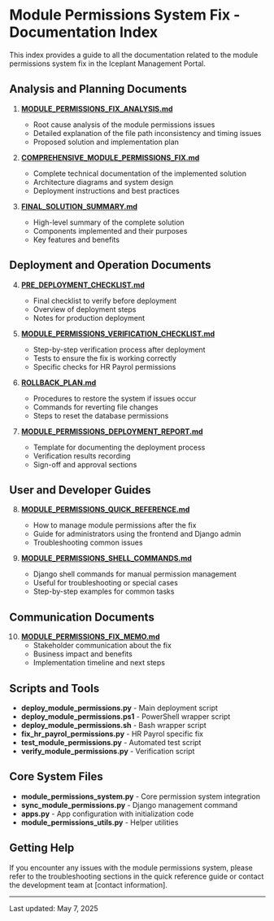 # Module Permissions System Fix - Documentation Index

This index provides a guide to all the documentation related to the module permissions system fix in the Iceplant Management Portal.

## Analysis and Planning Documents

1. [**MODULE_PERMISSIONS_FIX_ANALYSIS.md**](./MODULE_PERMISSIONS_FIX_ANALYSIS.md)
   - Root cause analysis of the module permissions issues
   - Detailed explanation of the file path inconsistency and timing issues
   - Proposed solution and implementation plan

2. [**COMPREHENSIVE_MODULE_PERMISSIONS_FIX.md**](./COMPREHENSIVE_MODULE_PERMISSIONS_FIX.md)
   - Complete technical documentation of the implemented solution
   - Architecture diagrams and system design
   - Deployment instructions and best practices

3. [**FINAL_SOLUTION_SUMMARY.md**](./FINAL_SOLUTION_SUMMARY.md)
   - High-level summary of the complete solution
   - Components implemented and their purposes
   - Key features and benefits

## Deployment and Operation Documents

4. [**PRE_DEPLOYMENT_CHECKLIST.md**](./PRE_DEPLOYMENT_CHECKLIST.md)
   - Final checklist to verify before deployment
   - Overview of deployment steps
   - Notes for production deployment

5. [**MODULE_PERMISSIONS_VERIFICATION_CHECKLIST.md**](./MODULE_PERMISSIONS_VERIFICATION_CHECKLIST.md)
   - Step-by-step verification process after deployment
   - Tests to ensure the fix is working correctly
   - Specific checks for HR Payrol permissions

6. [**ROLLBACK_PLAN.md**](./ROLLBACK_PLAN.md)
   - Procedures to restore the system if issues occur
   - Commands for reverting file changes
   - Steps to reset the database permissions

7. [**MODULE_PERMISSIONS_DEPLOYMENT_REPORT.md**](./MODULE_PERMISSIONS_DEPLOYMENT_REPORT.md)
   - Template for documenting the deployment process
   - Verification results recording
   - Sign-off and approval sections

## User and Developer Guides

8. [**MODULE_PERMISSIONS_QUICK_REFERENCE.md**](./MODULE_PERMISSIONS_QUICK_REFERENCE.md)
   - How to manage module permissions after the fix
   - Guide for administrators using the frontend and Django admin
   - Troubleshooting common issues

9. [**MODULE_PERMISSIONS_SHELL_COMMANDS.md**](./MODULE_PERMISSIONS_SHELL_COMMANDS.md)
   - Django shell commands for manual permission management
   - Useful for troubleshooting or special cases
   - Step-by-step examples for common tasks

## Communication Documents

10. [**MODULE_PERMISSIONS_FIX_MEMO.md**](./MODULE_PERMISSIONS_FIX_MEMO.md)
    - Stakeholder communication about the fix
    - Business impact and benefits
    - Implementation timeline and next steps

## Scripts and Tools

- **deploy_module_permissions.py** - Main deployment script
- **deploy_module_permissions.ps1** - PowerShell wrapper script
- **deploy_module_permissions.sh** - Bash wrapper script
- **fix_hr_payrol_permissions.py** - HR Payrol specific fix
- **test_module_permissions.py** - Automated test script
- **verify_module_permissions.py** - Verification script

## Core System Files

- **module_permissions_system.py** - Core permission system integration
- **sync_module_permissions.py** - Django management command
- **apps.py** - App configuration with initialization code
- **module_permissions_utils.py** - Helper utilities

## Getting Help

If you encounter any issues with the module permissions system, please refer to the troubleshooting sections in the quick reference guide or contact the development team at [contact information].

---

Last updated: May 7, 2025
